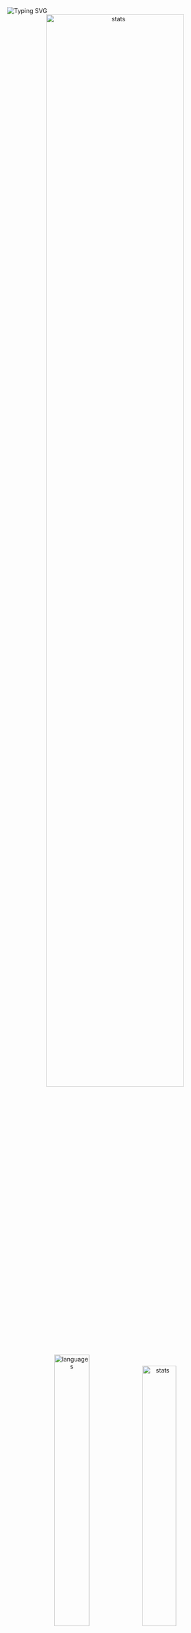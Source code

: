 <img src="https://readme-typing-svg.demolab.com?font=Fira+Code&size=50&duration=3000&color=9745F5&center=true&multiline=true&repeat=false&random=false&width=1000&height=150&lines=Hi!+I'm+Vanya;Python+Fullstack+Developer" alt="Typing SVG" />
<div align="center">
  <img src="http://github-readme-streak-stats.herokuapp.com?user=schr1k&theme=midnight-purple&hide_border=true&border_radius=0&date_format=j%20M%5B%20Y%5D&card_width=500&dates=9745F5&background=020202&border=9745F5&stroke=9745F5&ring=9745F5&fire=9745F5&currStreakNum=9745F5&sideNums=9745F5&currStreakLabel=9745F5&sideLabels=9745F5&excludeDaysLabel=9745F5" alt="stats" width=80%/>
</div>
<div align="center">
  <img src="https://github-readme-stats.vercel.app/api/top-langs/?username=schr1k&hide_border=true&bg_color=020202&text_color=9745F5&title_color=9745F5&layout=compact" alt="languages" width=40.25%>
  <img src="https://github-readme-stats.vercel.app/api?username=schr1k&show_icons=true&hide_border=true&bg_color=020202&text_color=9745F5&title_color=9745F5&icon_color=9745F5&hide_rank=true&hide=contribs,issues" alt="stats" width=39.4%/>
</div>
<div align="center">
  <h1>Skills:</h1>
  <img src="https://skillicons.dev/icons?i=py,postgres,html,css,js,ts,react,next,git,linux" alt="skills" width=80%>
</div>

---
<!--START_SECTION:waka-->
**🐱 My GitHub Data** 

> 📦 85.3 kB Used in GitHub's Storage 
 > 
> 🏆 810 Contributions in the Year 2023
 > 
> 💼 Opted to Hire
 > 
> 📜 9 Public Repositories 
 > 
> 🔑 15 Private Repositories 
 > 
📊 **This Week I Spent My Time On** 

```text
🕑︎ Time Zone: Europe/Moscow

💬 Programming Languages: 
Python                   4 hrs 30 mins       ████████████████░░░░░░░░░   64.70 % 
TypeScript               1 hr 7 mins         ████░░░░░░░░░░░░░░░░░░░░░   16.23 % 
SQL                      16 mins             █░░░░░░░░░░░░░░░░░░░░░░░░   04.00 % 
SVG                      11 mins             █░░░░░░░░░░░░░░░░░░░░░░░░   02.72 % 
Text                     9 mins              █░░░░░░░░░░░░░░░░░░░░░░░░   02.20 % 

🔥 Editors: 
PyCharm                  4 hrs 38 mins       █████████████████░░░░░░░░   66.68 % 
WebStorm                 1 hr 53 mins        ███████░░░░░░░░░░░░░░░░░░   27.19 % 
DataGrip                 16 mins             █░░░░░░░░░░░░░░░░░░░░░░░░   04.00 % 
Vim                      8 mins              █░░░░░░░░░░░░░░░░░░░░░░░░   02.13 % 

💻 Operating System: 
Windows                  6 hrs 48 mins       ████████████████████████░   97.87 % 
Linux                    8 mins              █░░░░░░░░░░░░░░░░░░░░░░░░   02.13 % 
```

**I Mostly Code in Python** 

```text
Python                   20 repos            █████████████████░░░░░░░░   68.97 % 
HTML                     3 repos             ███░░░░░░░░░░░░░░░░░░░░░░   10.34 % 
TypeScript               3 repos             ███░░░░░░░░░░░░░░░░░░░░░░   10.34 % 
JavaScript               2 repos             ██░░░░░░░░░░░░░░░░░░░░░░░   06.90 % 
Lasso                    1 repo              █░░░░░░░░░░░░░░░░░░░░░░░░   03.45 % 
```




 Last Updated on 02/12/2023 17:55:43 UTC
<!--END_SECTION:waka-->

